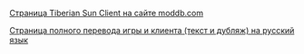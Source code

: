 [Страница Tiberian Sun Client на сайте moddb.com](https://www.moddb.com/mods/tiberian-sun-client )

[Страница полного перевода игры и клиента (текст и дубляж) на русский язык](https://www.moddb.com/mods/russian-dubbing-and-translation/)

